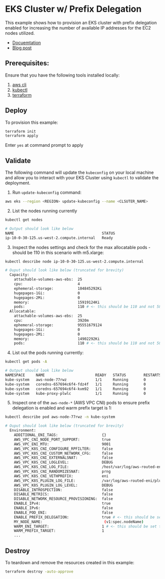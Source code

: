 # EKS Cluster w/ Prefix Delegation

This example shows how to provision an EKS cluster with prefix delegation enabled for increasing the number of available IP addresses for the EC2 nodes utilized.

- [Docuemtation](https://docs.aws.amazon.com/eks/latest/userguide/cni-increase-ip-addresses.html)
- [Blog post](https://aws.amazon.com/blogs/containers/amazon-vpc-cni-increases-pods-per-node-limits/)

## Prerequisites:

Ensure that you have the following tools installed locally:

1. [aws cli](https://docs.aws.amazon.com/cli/latest/userguide/install-cliv2.html)
2. [kubectl](https://Kubernetes.io/docs/tasks/tools/)
3. [terraform](https://learn.hashicorp.com/tutorials/terraform/install-cli)

## Deploy

To provision this example:

```sh
terraform init
terraform apply
```

Enter `yes` at command prompt to apply


## Validate

The following command will update the `kubeconfig` on your local machine and allow you to interact with your EKS Cluster using `kubectl` to validate the deployment.

1. Run `update-kubeconfig` command:

```sh
aws eks --region <REGION> update-kubeconfig --name <CLSUTER_NAME>
```

2. List the nodes running currently

```sh
kubectl get nodes

# Output should look like below
NAME                                        STATUS                        ROLES    AGE     VERSION
ip-10-0-30-125.us-west-2.compute.internal   Ready                         <none>   2m19s   v1.22.9-eks-810597c
```

3. Inspect the nodes settings and check for the max allocatable pods - should be 110 in this scenario with m5.xlarge:

```sh
kubectl describe node ip-10-0-30-125.us-west-2.compute.internal

# Ouput should look like below (truncated for brevity)
  Capacity:
    attachable-volumes-aws-ebs:  25
    cpu:                         4
    ephemeral-storage:           104845292Ki
    hugepages-1Gi:               0
    hugepages-2Mi:               0
    memory:                      15919124Ki
    pods:                        110 # <- this should be 110 and not 58
  Allocatable:
    attachable-volumes-aws-ebs:  25
    cpu:                         3920m
    ephemeral-storage:           95551679124
    hugepages-1Gi:               0
    hugepages-2Mi:               0
    memory:                      14902292Ki
    pods:                        110 # <- this should be 110 and not 58
```

4. List out the pods running currently:

```sh
kubectl get pods -A

# Output should look like below
NAMESPACE     NAME                       READY   STATUS        RESTARTS   AGE
kube-system   aws-node-77rwz             1/1     Running       0          6m5s
kube-system   coredns-657694c6f4-fdz4f   1/1     Running       0          5m12s
kube-system   coredns-657694c6f4-kvm92   1/1     Running       0          5m12s
kube-system   kube-proxy-plwlc           1/1     Running       0          6m5s
```

5. Inspect one of the `aws-node-*` (AWS VPC CNI) pods to ensure prefix delegation is enabled and warm prefix target is 1:

```sh
kubectl describe pod aws-node-77rwz -n kube-system

# Ouput should look like below (truncated for brevity)
  Environment:
    ADDITIONAL_ENI_TAGS:                    {}
    AWS_VPC_CNI_NODE_PORT_SUPPORT:          true
    AWS_VPC_ENI_MTU:                        9001
    AWS_VPC_K8S_CNI_CONFIGURE_RPFILTER:     false
    AWS_VPC_K8S_CNI_CUSTOM_NETWORK_CFG:     false
    AWS_VPC_K8S_CNI_EXTERNALSNAT:           false
    AWS_VPC_K8S_CNI_LOGLEVEL:               DEBUG
    AWS_VPC_K8S_CNI_LOG_FILE:               /host/var/log/aws-routed-eni/ipamd.log
    AWS_VPC_K8S_CNI_RANDOMIZESNAT:          prng
    AWS_VPC_K8S_CNI_VETHPREFIX:             eni
    AWS_VPC_K8S_PLUGIN_LOG_FILE:            /var/log/aws-routed-eni/plugin.log
    AWS_VPC_K8S_PLUGIN_LOG_LEVEL:           DEBUG
    DISABLE_INTROSPECTION:                  false
    DISABLE_METRICS:                        false
    DISABLE_NETWORK_RESOURCE_PROVISIONING:  false
    ENABLE_IPv4:                            true
    ENABLE_IPv6:                            false
    ENABLE_POD_ENI:                         false
    ENABLE_PREFIX_DELEGATION:               true # <- this should be set to true
    MY_NODE_NAME:                            (v1:spec.nodeName)
    WARM_ENI_TARGET:                        1 # <- this should be set to 1
    WARM_PREFIX_TARGET:                     1
    ...
```

## Destroy

To teardown and remove the resources created in this example:

```sh
terraform destroy -auto-approve
```
